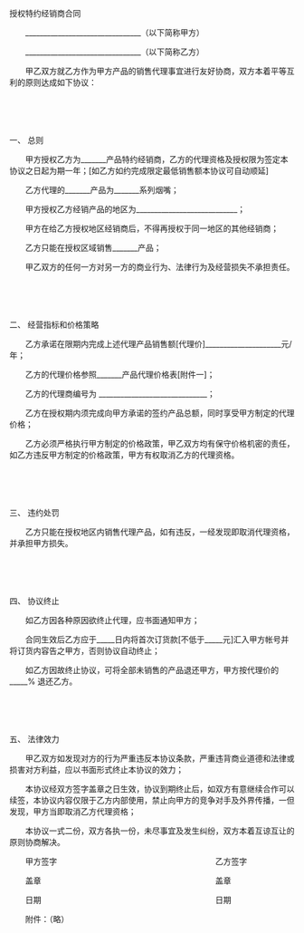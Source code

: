 



授权特约经销商合同



 

　　________________________________（以下简称甲方）

　　________________________________（以下简称乙方）　　

　　甲乙双方就乙方作为甲方产品的销售代理事宜进行友好协商，双方本着平等互利的原则达成如下协议：

　　

　　

一、
总则

　　甲方授权乙方为_______产品特约经销商，乙方的代理资格及授权限为签定本协议之日起为期一年；[如乙方如约完成限定最低销售额本协议可自动顺延]

　　乙方代理的_______产品为_______系列烟嘴；

　　甲方授权乙方经销产品的地区为____________________________；

　　甲方在给乙方授权地区经销商后，不得再授权于同一地区的其他经销商；

　　乙方只能在授权区域销售_______产品；

　　甲乙双方的任何一方对另一方的商业行为、法律行为及经营损失不承担责任。

　　

　　

二、
经营指标和价格策略

　　乙方承诺在限期内完成上述代理产品销售额[代理价]_____________________元/年；

　　乙方的代理价格参照_______产品代理价格表[附件一]；

　　乙方的代理商编号为 ______________________________；

　　乙方在授权期内须完成向甲方承诺的签约产品总额，同时享受甲方制定的代理价格；

　　乙方必须严格执行甲方制定的价格政策，甲乙双方均有保守价格机密的责任， 如乙方违反甲方制定的价格政策，甲方有权取消乙方的代理资格。

　　

　　

三、
违约处罚

　　乙方只能在授权地区内销售代理产品，如有违反，一经发现即取消代理资格，并承担甲方损失。

　　

　　

四、
协议终止

　　如乙方因各种原因欲终止代理，应书面通知甲方；

　　合同生效后乙方应于_____日内将首次订货款[不低于_____元]汇入甲方帐号并将订货内容告之甲方，否则协议自动终止；

　　如乙方因故终止协议，可将全部未销售的产品退还甲方，甲方按代理价的_____% 退还乙方。

　　

　　

五、
法律效力

　　甲乙双方如发现对方的行为严重违反本协议条款，严重违背商业道德和法律或损害对方利益，应以书面形式终止本协议的效力；

　　本协议经双方签字盖章之日生效，协议到期终止后，如双方有意继续合作可以续签，本协议内容仅限于乙方内部使用，禁止向甲方的竞争对手及外界传播，一但发现，甲方当即取消乙方代理资格；

　　本协议一式二份，双方各执一份，未尽事宜及发生纠纷，双方本着互谅互让的原则协商解决。　　

　　甲方签字　　　　　　　　　　　　　　　　　　　　乙方签字

　　盖章　　　　　　　　　　　　　　　　　　　　　　盖章

　　日期　　　　　　　　　　　　　　　　　　　　　　日期　　

　　附件：（略）